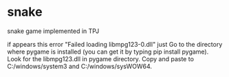 # snake
snake game implemented in TPJ

if appears this error "Failed loading libmpg123-0.dll" just 
Go to the directory where pygame is installed (you can get it by typing pip install pygame).
Look for the libmpg123.dll in pygame directory.
Copy and paste to C:/windows/system3 and C:/windows/sysWOW64.
